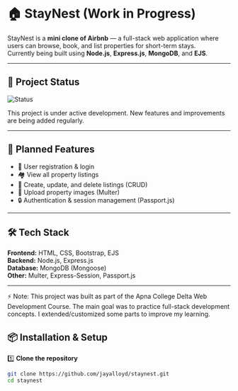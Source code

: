 # 🏠 StayNest (Work in Progress)

StayNest is a **mini clone of Airbnb** — a full-stack web application where users can browse, book, and list properties for short-term stays.  
Currently being built using **Node.js**, **Express.js**, **MongoDB**, and **EJS**.  

---

## 🚧 Project Status
![Status](https://img.shields.io/badge/status-in%20progress-yellow)

This project is under active development. New features and improvements are being added regularly.

---

## 🎯 Planned Features
- 🧑 User registration & login
- 🏘 View all property listings
- 📝 Create, update, and delete listings (CRUD)
- 📸 Upload property images (Multer)
- 🔒 Authentication & session management (Passport.js)

---

## 🛠 Tech Stack
**Frontend:** HTML, CSS, Bootstrap, EJS  
**Backend:** Node.js, Express.js  
**Database:** MongoDB (Mongoose)  
**Other:** Multer, Express-Session, Passport.js  

---
⚡ Note: This project was built as part of the Apna College Delta Web Development Course. The main goal was to practice full-stack development concepts. I extended/customized some parts to improve my learning.

## 📦 Installation & Setup 

1️⃣ **Clone the repository**
```bash
git clone https://github.com/jayalloyd/staynest.git
cd staynest
